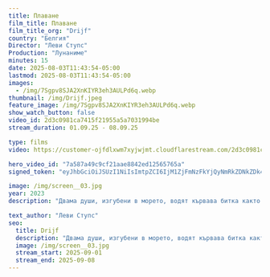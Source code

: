 ```yaml
---
title: Плаване
film_title: Плаване
film_title_org: "Drijf"
country: "Белгия"
Director: "Леви Ступс"
Production: "Лунаниме"
minutes: 15
date: 2025-08-03T11:43:54-05:00
lastmod: 2025-08-03T11:43:54-05:00
images:
  - /img/7Sgpv8SJA2XnKIYR3eh3AULPd6q.webp
thumbnail: /img/Drijf.jpeg
feature_image: /img/7Sgpv8SJA2XnKIYR3eh3AULPd6q.webp
show_watch_button: false
video_id: 2d3c0981ca7415f21955a5a7031994be
stream_duration: 01.09.25 - 08.09.25

type: films
video: https://customer-ojfdlxwm7xyjwjmt.cloudflarestream.com/2d3c0981ca7415f21955a5a7031994be/iframe?preload=true

hero_video_id: "7a587a49c9cf21aae8842ed12565765a"
signed_token: "eyJhbGciOiJSUzI1NiIsImtpZCI6IjM1ZjFmNzFkYjQyNmRkZDNkZDk4NGZjMzdlZTllOGJmIn0.eyJzdWIiOiI3NWQ3NDJiNDE5ZDQyZTA0ZGRhZWQ5OTMxYzhjNWY1MyIsImtpZCI6IjM1ZjFmNzFkYjQyNmRkZDNkZDk4NGZjMzdlZTllOGJmIiwiZXhwIjoiMTc1NjgwMzYzNyIsIm5iZiI6IjE3NTY3OTY0MzciLCJhY2Nlc3NSdWxlcyI6W3siYWN0aW9uIjoiYWxsb3ciLCJ0eXBlIjoiaXAuZ2VvaXAuY291bnRyeSIsImNvdW50cnkiOlsiQkciXX1dfQ.ZBEf6iKdRRUQs0ZWsa9rcbIMsW2rlkfxDw7ox-Pw-JyadIv60vxgXTCmfJyMD6b4eq4LzvBillF8Z_Zkc2OSKB1SvKgYRg4s0oD4ipmGglZr7rxoaF9GREwg4wWBWCkioxLugpAMHvhm_3pFqxvN_qBAJ7Mxz4yzAGd6FKtjh0moTTHlt5sQ84C0_FcyK_QmfO04erD2Oe_YMRcRWxBN6BCeqqXV_tzYLdfJsRGokJBs-VDv_0Et_lIppMLDtpJJy9f_fzSgU_HVhK4HyxK4ys7fZACnCpuGgWTA4j9A_8ZFvlKLGlkyzBlWSzk6bV_G3EWdrsR430O2I2P8WwvUhA"

image: /img/screen__03.jpg
year: 2023
description: "Двама души, изгубени в морето, водят кървава битка както за оцеляването си, така и за спасяването на връзката си."

text_author: "Леви Ступс"
seo:
  title: Drijf
  description: "Двама души, изгубени в морето, водят кървава битка както за оцеляването си, така и за спасяването на връзката си."
  image: /img/screen__03.jpg
  stream_start: 2025-09-01
  stream_end: 2025-09-08
---
```

